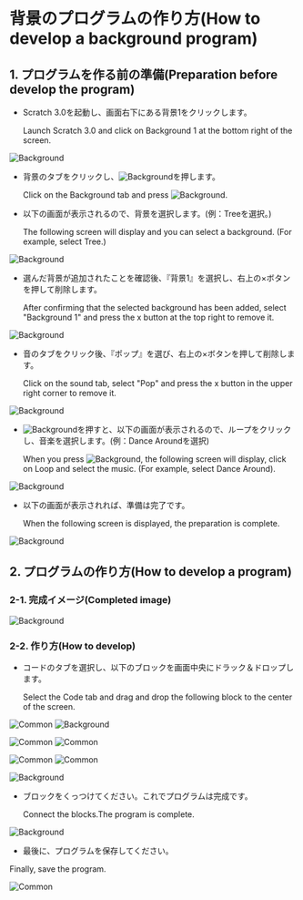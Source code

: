 # 背景のプログラムの作り方(How to develop a background program)

## 1. プログラムを作る前の準備(Preparation before develop the program)

- Scratch 3.0を起動し、画面右下にある背景1をクリックします。

    Launch Scratch 3.0 and click on Background 1 at the bottom right of the screen.

![Background](figure/background/background_stage.png)

- 背景のタブをクリックし、![Background](figure/background/background_button.png)を押します。

    Click on the Background tab and press ![Background](figure/background/background_button.png).

- 以下の画面が表示されるので、背景を選択します。(例：Treeを選択。)

    The following screen will display and you can select a background. (For example, select Tree.)

![Background](figure/background/background_select.png)

- 選んだ背景が追加されたことを確認後、『背景1』を選択し、右上の×ボタンを押して削除します。

    After confirming that the selected background has been added, select "Background 1" and press the x button at the top right to remove it.

![Background](figure/background/background_delete.png)

- 音のタブをクリック後、『ポップ』を選び、右上の×ボタンを押して削除します。

    Click on the sound tab, select "Pop" and press the x button in the upper right corner to remove it.

![Background](figure/background/background_sound.png)

- ![Background](figure/background/background_sound_button.png)を押すと、以下の画面が表示されるので、ループをクリックし、音楽を選択します。(例：Dance Aroundを選択)

    When you press ![Background](figure/background/background_sound_button.png), the following screen will display, click on Loop and select the music. (For example, select Dance Around).

![Background](figure/background/background_sound_select.png)

- 以下の画面が表示されれば、準備は完了です。

    When the following screen is displayed, the preparation is complete.

![Background](figure/background/background_preparation_finish.png)

## 2. プログラムの作り方(How to develop a program)

### 2-1. 完成イメージ(Completed image)

![Background](figure/background/background_program_completed.png)

### 2-2. 作り方(How to develop)

- コードのタブを選択し、以下のブロックを画面中央にドラック＆ドロップします。

    Select the Code tab and drag and drop the following block to the center of the screen.

![Common](figure/common/sound_button.png) ![Background](figure/back/../background/endless_dance_around.png)

![Common](figure/common/event_button.png) ![Common](figure/common/flag.png)

![Common](figure/common/control_button.png) ![Common](figure/common/loop.png)

![Background](figure/background/background_program_blocks.png)

- ブロックをくっつけてください。これでプログラムは完成です。

    Connect the blocks.The program is complete.

![Background](figure/background/background_program_completed.png)

- 最後に、プログラムを保存してください。

Finally, save the program.

![Common](figure/common/save.png)
